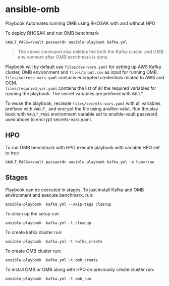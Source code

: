 # ansible-omb
Playbook Automates running OMB using RHOSAK with and without HPO

To deploy RHOSAK and run OMB benchmark
```
VAULT_PASS=<vault password> ansible-playbook kafka.yml
```
>The above command also  deletes the both the Kafka cluster and OMB environment after OMB benchmark is done.

Playbook will by default use `files/dev-vars.yaml` for setting up AWS Kafka cluster, OMB environment and `files/input.csv` as input for running OMB.
`files/secrets-vars.yaml`  contains encrypted credentials related to AWS and OCM.   
`files/requried_var.yaml` contains the list of all the required variables for running the playbook. The secret variables are prefixed with `VAULT_`.

To reuse the playbook, recreate `files/secrets-vars.yaml` with all variables prefixed with `VAULT_` and encrypt the file using ansilbe-valut.
Run the play book with `VAULT_PASS` environment variable set to ansible-vault password used above to encrypt secrets-vars.yaml.

## HPO
To run OMB benchmark with HPO execute playbook with variable  HPO set to true
```
VAULT_PASS=<vault password> ansible-playbook kafka.yml -e hpo=true
```

## Stages
Playbook can be executed in stages.
To just install Kafka and OMB environment and execute benchmark, run:
```
ansible-playbook  kafka.yml --skip-tags cleanup 
```
To clean up the setup run:
```
ansible-playbook  kafka.yml -t cleanup
```
To create kafka cluster run:
```
ansible-playbook  kafka.yml -t kafka_create
```
To create OMB cluster run:
```
ansible-playbook  kafka.yml -t omb_create
```
To install OMB or OMB along with HPO on previously create cluster run:
```
ansible-playbook  kafka.yml -t omb_run
```
